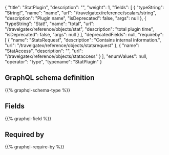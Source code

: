 {
  "title": "StatPlugin",
  "description": "",
  "weight": 1,
  "fields": [
    {
      "typeString": "String!",
      "name": "name",
      "url": "/travelgatex/reference/scalars/string",
      "description": "Plugin name",
      "isDeprecated": false,
      "args": null
    },
    {
      "typeString": "Stat!",
      "name": "total",
      "url": "/travelgatex/reference/objects/stat",
      "description": "total plugin time",
      "isDeprecated": false,
      "args": null
    }
  ],
  "deprecatedFields": null,
  "requireby": [
    {
      "name": "StatsRequest",
      "description": "Contains internal information.",
      "url": "/travelgatex/reference/objects/statsrequest"
    },
    {
      "name": "StatAccess",
      "description": "",
      "url": "/travelgatex/reference/objects/stataccess"
    }
  ],
  "enumValues": null,
  "operator": "type",
  "typename": "StatPlugin"
}
## GraphQL schema definition

{{% graphql-schema-type %}}

## Fields

{{% graphql-field %}}

## Required by

{{% graphql-require-by %}}
